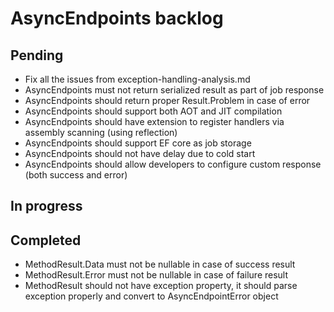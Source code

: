 # AsyncEndpoints backlog

## Pending

- Fix all the issues from exception-handling-analysis.md
- AsyncEndpoints must not return serialized result as part of job response
- AsyncEndpoints should return proper Result.Problem in case of error
- AsyncEndpoints should support both AOT and JIT compilation
- AsyncEndpoints should have extension to register handlers via assembly scanning (using reflection)
- AsyncEndpoints should support EF core as job storage
- AsyncEndpoints should not have delay due to cold start
- AsyncEndpoints should allow developers to configure custom response (both success and error)

## In progress

## Completed

- MethodResult.Data must not be nullable in case of success result
- MethodResult.Error must not be nullable in case of failure result
- MethodResult should not have exception property, it should parse exception properly and convert to AsyncEndpointError object
